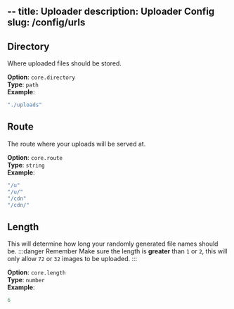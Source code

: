 --
title: Uploader
description: Uploader Config
slug: /config/urls
---

## Directory
Where uploaded files should be stored.

**Option**: `core.directory`<br/>
**Type**: `path`<br/>
**Example**:
```js
"./uploads"
```

## Route
The route where your uploads will be served at.

**Option**: `core.route`<br/>
**Type**: `string`<br/>
**Example**:
```js
"/u"
"/u/"
"/cdn"
"/cdn/"
```

## Length
This will determine how long your randomly generated file names should be.
:::danger Remember
Make sure the length is **greater** than `1` or `2`, this will only allow `72` or `32` images to be uploaded.
:::

**Option**: `core.length`<br/>
**Type**: `number`<br/>
**Example**:
```js
6
```